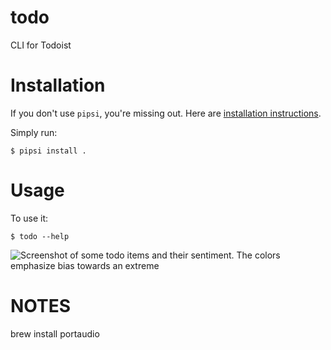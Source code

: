 # todo

CLI for Todoist


# Installation

If you don't use `pipsi`, you're missing out.
Here are [installation instructions](https://github.com/mitsuhiko/pipsi#readme).

Simply run:

    $ pipsi install .


# Usage

To use it:

    $ todo --help

![Screenshot of some todo items and their sentiment. The colors emphasize bias towards an extreme](https://s3.eu-central-1.amazonaws.com/vid.bina.me/img/tnw-hack-todo.png)


# NOTES

brew install portaudio
